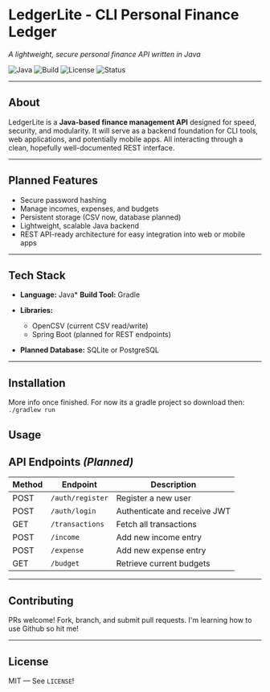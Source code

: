 # LedgerLite - CLI Personal Finance Ledger

*A lightweight, secure personal finance API written in Java*

![Java](https://img.shields.io/badge/language-Java-orange)
![Build](https://img.shields.io/badge/build-Gradle-blue)
![License](https://img.shields.io/badge/license-MIT-green)
![Status](https://img.shields.io/badge/status-Pre--Alpha-yellow)

---

## **About**

LedgerLite is a **Java-based finance management API** designed for speed, security, and modularity.
It will serve as a backend foundation for CLI tools, web applications, and potentially mobile apps. All interacting through a clean, hopefully well-documented REST interface.

---

## **Planned Features**

*  Secure password hashing
*  Manage incomes, expenses, and budgets
*  Persistent storage (CSV now, database planned)
*  Lightweight, scalable Java backend
*  REST API-ready architecture for easy integration into web or mobile apps

---

## **Tech Stack**

* **Language:** Java* **Build Tool:** Gradle
* **Libraries:**

  * OpenCSV (current CSV read/write)
  * Spring Boot (planned for REST endpoints)

* **Planned Database:** SQLite or PostgreSQL

---

## **Installation**

More info once finished. For now its a gradle project so download then:
```./gradlew run```

## **Usage**

## **API Endpoints** *(Planned)*

| Method | Endpoint         | Description                  |
| ------ | ---------------- | ---------------------------- |
| POST   | `/auth/register` | Register a new user          |
| POST   | `/auth/login`    | Authenticate and receive JWT |
| GET    | `/transactions`  | Fetch all transactions       |
| POST   | `/income`        | Add new income entry         |
| POST   | `/expense`       | Add new expense entry        |
| GET    | `/budget`        | Retrieve current budgets     |

---


## **Contributing**

PRs welcome! Fork, branch, and submit pull requests. I'm learning how to use Github so hit me!

---

## **License**

MIT — See `LICENSE`!


